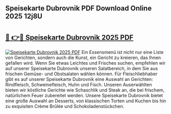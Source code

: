 ## Speisekarte Dubrovnik PDF Download Online 2025 12j8U

# <h2><a href="http://gc6xkp.nevu.top/?p=Speisekarte+Dubrovnik">🔗 👉🔴 Speisekarte Dubrovnik 2025 PDF</a></h2>

[![Speisekarte Dubrovnik 2025 PDF](https://i.imgur.com/dBaPXMq.png)](http://gc6xkp.nevu.top/?p=Speisekarte+Dubrovnik)
Ein Essensmenü ist nicht nur eine Liste von Gerichten, sondern auch die Kunst, ein Gericht zu kreieren, das Ihnen gefallen wird. Wenn Sie etwas Leichtes und Frisches suchen, empfehlen wir auf unserer Speisekarte Dubrovnik unseren Salatbereich, in dem Sie aus frischen Gemüse- und Obstsalaten wählen können. Für Fleischliebhaber gibt es auf unserer Speisekarte Dubrovnik eine Auswahl an Gerichten: Rindfleisch, Schweinefleisch, Huhn und Fisch. Unseren Auserwählten bieten wir köstliche Gerichte wie Schaschlik und Steak an, die bei frischem, natürlichem Feuer zubereitet werden. Unsere Speisekarte Dubrovnik bietet eine große Auswahl an Desserts, von klassischen Torten und Kuchen bis hin zu exquisiten Crème Brûlée und Schokoladenstückchen.
